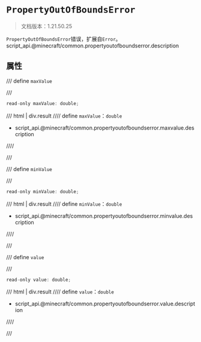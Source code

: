 # `PropertyOutOfBoundsError`

> 文档版本：1.21.50.25

`PropertyOutOfBoundsError`错误，扩展自`Error`。script_api.@minecraft/common.propertyoutofboundserror.description

## 属性

/// define
`maxValue`


///

```js
read-only maxValue: double;
```

/// html | div.result
//// define
`maxValue`：`double`

- script_api.@minecraft/common.propertyoutofboundserror.maxvalue.description


////

///


/// define
`minValue`


///

```js
read-only minValue: double;
```

/// html | div.result
//// define
`minValue`：`double`

- script_api.@minecraft/common.propertyoutofboundserror.minvalue.description


////

///


/// define
`value`


///

```js
read-only value: double;
```

/// html | div.result
//// define
`value`：`double`

- script_api.@minecraft/common.propertyoutofboundserror.value.description


////

///

